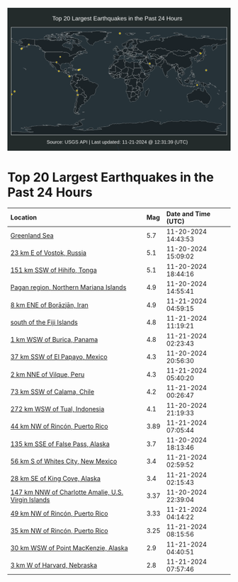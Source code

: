 ![Map](./map.png)

# Top 20 Largest Earthquakes in the Past 24 Hours

| Location | Mag | Date and Time (UTC) |
|:---|:---|:---|
| [Greenland Sea](https://earthquake.usgs.gov/earthquakes/eventpage/us6000p6iv) | 5.7 | 11-20-2024 14:43:53 |
| [23 km E of Vostok, Russia](https://earthquake.usgs.gov/earthquakes/eventpage/us6000p6j0) | 5.1 | 11-20-2024 15:09:02 |
| [151 km SSW of Hihifo, Tonga](https://earthquake.usgs.gov/earthquakes/eventpage/us6000p6m3) | 5.1 | 11-20-2024 18:44:16 |
| [Pagan region, Northern Mariana Islands](https://earthquake.usgs.gov/earthquakes/eventpage/us6000p6iz) | 4.9 | 11-20-2024 14:55:41 |
| [8 km ENE of Borāzjān, Iran](https://earthquake.usgs.gov/earthquakes/eventpage/us6000p6pu) | 4.9 | 11-21-2024 04:59:15 |
| [south of the Fiji Islands](https://earthquake.usgs.gov/earthquakes/eventpage/us6000p6r5) | 4.8 | 11-21-2024 11:19:21 |
| [1 km WSW of Burica, Panama](https://earthquake.usgs.gov/earthquakes/eventpage/us6000p6p4) | 4.8 | 11-21-2024 02:23:43 |
| [37 km SSW of El Papayo, Mexico](https://earthquake.usgs.gov/earthquakes/eventpage/us6000p6mn) | 4.3 | 11-20-2024 20:56:30 |
| [2 km NNE of Vilque, Peru](https://earthquake.usgs.gov/earthquakes/eventpage/us6000p6py) | 4.3 | 11-21-2024 05:40:20 |
| [73 km SSW of Calama, Chile](https://earthquake.usgs.gov/earthquakes/eventpage/us6000p6nj) | 4.2 | 11-21-2024 00:26:47 |
| [272 km WSW of Tual, Indonesia](https://earthquake.usgs.gov/earthquakes/eventpage/us6000p6mu) | 4.1 | 11-20-2024 21:19:33 |
| [44 km NW of Rincón, Puerto Rico](https://earthquake.usgs.gov/earthquakes/eventpage/pr2024326001) | 3.89 | 11-21-2024 07:05:44 |
| [135 km SSE of False Pass, Alaska](https://earthquake.usgs.gov/earthquakes/eventpage/us6000p6ls) | 3.7 | 11-20-2024 18:13:46 |
| [56 km S of Whites City, New Mexico](https://earthquake.usgs.gov/earthquakes/eventpage/tx2024wwan) | 3.4 | 11-21-2024 02:59:52 |
| [28 km SE of King Cove, Alaska](https://earthquake.usgs.gov/earthquakes/eventpage/us6000p6p2) | 3.4 | 11-21-2024 02:15:43 |
| [147 km NNW of Charlotte Amalie, U.S. Virgin Islands](https://earthquake.usgs.gov/earthquakes/eventpage/pr71466228) | 3.37 | 11-20-2024 22:39:04 |
| [49 km NW of Rincón, Puerto Rico](https://earthquake.usgs.gov/earthquakes/eventpage/pr71466258) | 3.33 | 11-21-2024 04:14:22 |
| [35 km NW of Rincón, Puerto Rico](https://earthquake.usgs.gov/earthquakes/eventpage/pr71466293) | 3.25 | 11-21-2024 08:15:56 |
| [30 km WSW of Point MacKenzie, Alaska](https://earthquake.usgs.gov/earthquakes/eventpage/ak024ez7tk26) | 2.9 | 11-21-2024 04:40:51 |
| [3 km W of Harvard, Nebraska](https://earthquake.usgs.gov/earthquakes/eventpage/us6000p6qi) | 2.8 | 11-21-2024 07:57:46 |
